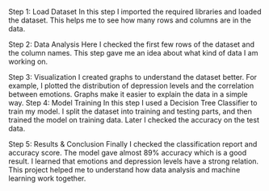 Step 1: Load Dataset
In this step I imported the required libraries and loaded the dataset.
This helps me to see how many rows and columns are in the data.

Step 2: Data Analysis
Here I checked the first few rows of the dataset and the column names.
This step gave me an idea about what kind of data I am working on.

Step 3: Visualization
I created graphs to understand the dataset better.
For example, I plotted the distribution of depression levels and the correlation between emotions.
Graphs make it easier to explain the data in a simple way.
Step 4: Model Training
In this step I used a Decision Tree Classifier to train my model.
I split the dataset into training and testing parts, and then trained the model on training data.
Later I checked the accuracy on the test data.

Step 5: Results & Conclusion
Finally I checked the classification report and accuracy score.
The model gave almost 89% accuracy which is a good result.
I learned that emotions and depression levels have a strong relation.
This project helped me to understand how data analysis and machine learning work together.
